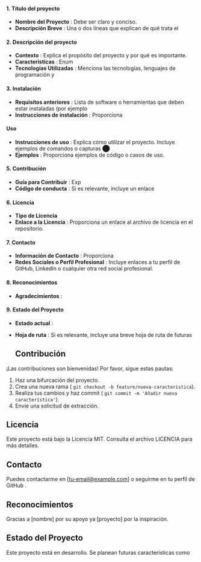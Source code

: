 

#### 1. **Título del proyecto**

- **Nombre del Proyecto** : Debe ser claro y conciso.
- **Descripción Breve** : Una o dos líneas que explican de qué trata el 

#### 2. **Descripción del proyecto**

- **Contexto** : Explica el propósito del proyecto y por qué es importante. 
- **Características** : Enum 
- **Tecnologías Utilizadas** : Menciona las tecnologías, lenguajes de programación y 

#### 3. **Instalación**

- **Requisitos anteriores** : Lista de software o herramientas que deben estar instaladas (por ejemplo 
- **Instrucciones de instalación** : Proporciona 

#### **Uso**

- **Instrucciones de uso** : Explica cómo utilizar el proyecto. Incluye ejemplos de comandos o capturas ⬤
- **Ejemplos** : Proporciona ejemplos de código o casos de uso.

#### 5. **Contribución**

- **Guía para Contribuir** : Exp 
- **Código de conducta** : Si es relevante, incluye un enlace 

#### 6. **Licencia**

- **Tipo de Licencia** 
- **Enlace a la Licencia** : Proporciona un enlace al archivo de licencia en el repositorio.

#### 7. **Contacto**

- **Información de Contacto** : Proporciona 
- **Redes Sociales o Perfil Profesional** : Incluye enlaces a tu perfil de GitHub, LinkedIn o cualquier otra red social profesional.

#### 8. **Reconocimientos**

- **Agradecimientos** : 

#### 9. **Estado del Proyecto**

- **Estado actual** : 
- **Hoja de ruta** : Si es relevante, incluye una breve hoja de ruta de futuras

	## Contribución

¡Las contribuciones son bienvenidas! Por favor, sigue estas pautas:

1. Haz una bifurcación del proyecto.
2. Crea una nueva rama ( `git checkout -b feature/nueva-caracteristica`).
3. Realiza tus cambios y haz commit ( `git commit -m 'Añadir nueva característica'`).
4. Envíe una solicitud de extracción.

## Licencia

Este proyecto está bajo la Licencia MIT. Consulta el archivo LICENCIA para más detalles.

## Contacto

Puedes contactarme en [tu-email@example.com] o seguirme en tu perfil de GitHub .

## Reconocimientos

Gracias a [nombre] por su apoyo ya [proyecto] por la inspiración.

## Estado del Proyecto

Este proyecto está en desarrollo. Se planean futuras características como


